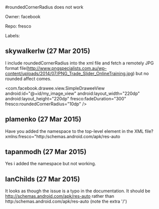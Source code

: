 #roundedCornerRadius does not work

Owner: facebook

Repo: fresco

Labels: 

## skywalkerlw (27 Mar 2015)

I include roundedCornerRadius into the xml file and fetch  a remotely JPG format file(http://www.pngspecialists.com.au/wp-content/uploads/2014/07/PNG_Trade_Slider_OnlineTraining.jpg)  but no rounded affect comes.

<com.facebook.drawee.view.SimpleDraweeView
        android:id="@+id/my_image_view"
        android:layout_width="220dp"
        android:layout_height="220dp"
        fresco:fadeDuration="300"
        fresco:roundedCornerRadius="10dp"
        />


## plamenko (27 Mar 2015)

Have you added the namespace to the top-level element in the XML file?
xmlns:fresco="http:/schemas.android.com/apk/res-auto


## tapanmodh (27 Mar 2015)

Yes i added the namespace but not working.


## IanChilds (27 Mar 2015)

It looks as though the issue is a typo in the documentation. It should be http://schemas.android.com/apk/res-auto rather than http:/schemas.android.com/apk/res-auto (note the extra '/')


